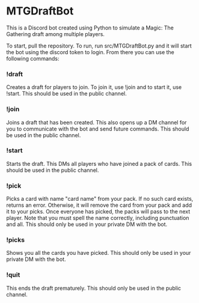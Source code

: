 # MTGDraftBot
This is a Discord bot created using Python to simulate a Magic: The Gathering draft among multiple players.

To start, pull the repository. To run, run src/MTGDraftBot.py and it will start the bot using the discord token to login. From there you can use the following commands:

### !draft ###
Creates a draft for players to join. To join it, use !join and to start it, use !start. This should be used in the public channel.

### !join ###
Joins a draft that has been created. This also opens up a DM channel for you to communicate with the bot and send future commands. This should be used in the public channel.

### !start ###
Starts the draft. This DMs all players who have joined a pack of cards. This should be used in the public channel. 

### !pick <card name> ###
Picks a card with name "card name" from your pack. If no such card exists, returns an error. Otherwise, it will remove the card from 
your pack and add it to your picks. Once everyone has picked, the packs will pass to the next player. Note that you must spell the name
correctly, including punctuation and all.
This should only be used in your private DM with the bot.

### !picks ###
Shows you all the cards you have picked. This should only be used in your private DM with the bot.

### !quit ### 
This ends the draft prematurely. This should only be used in the public channel. 
